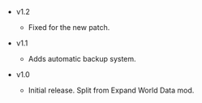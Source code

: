 - v1.2
  - Fixed for the new patch.

- v1.1
  - Adds automatic backup system.

- v1.0
  - Initial release. Split from Expand World Data mod.
